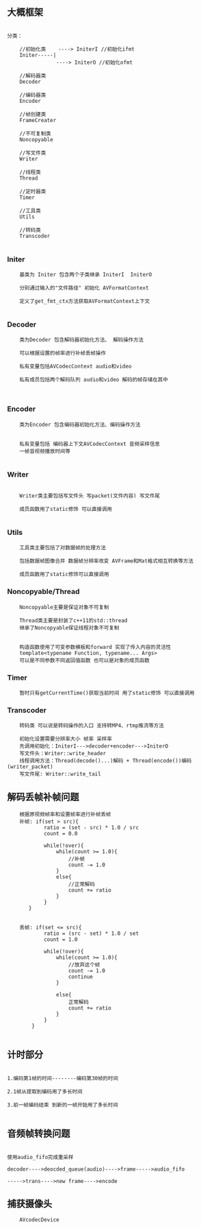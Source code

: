 ## 大概框架
```angular2html

分类：

    //初始化类    ----> IniterI //初始化ifmt
    Initer-----|
                ----> IniterO //初始化ofmt

    //解码器类
    Decoder

    //编码器类
    Encoder

    //帧创建类
    FrameCreater

    //不可复制类
    Noncopyable

    //写文件类
    Writer

    //线程类
    Thread

    //定时器类
    Timer

    //工具类
    Utils

    //转码类
    Transcoder


```
### Initer
```angular2html
    基类为 Initer 包含两个子类继承 IniterI  IniterO

    分别通过输入的"文件路径" 初始化 AVFormatContext

    定义了get_fmt_ctx方法获取AVFormatContext上下文


```

### Decoder
```angular2html
    类为Decoder 包含解码器初始化方法、 解码操作方法

    可以根据设置的帧率进行补帧丢帧操作

    私有变量包括AVCodecContext audio和video

    私有成员包括两个解码队列 audio和video 解码的帧存储在其中



```

### Encoder
```angular2html
    类为Encoder 包含编码器初始化方法、编码操作方法


    私有变量包括 编码器上下文AVCodecContext 音频采样信息 
    一帧音视频播放时间等


```



### Writer
```angular2html

    Writer类主要包括写文件头 写packet(文件内容) 写文件尾 
    
    成员函数用了static修饰 可以直接调用


```




### Utils
```angular2html
    工具类主要包括了对数据帧的处理方法

    包括数据帧图像合并 数据帧分辨率改变 AVFrame和Mat格式相互转换等方法

    成员函数用了static修饰可以直接调用

```


### Noncopyable/Thread
```angular2html
    Noncopyable主要是保证对象不可复制

    Thread类主要是封装了c++11的std::thread 
    继承了Noncopyable保证线程对象不可复制


    构造函数使用了可变参数模板和forward 实现了传入内容的灵活性
    template<typename Function, typename... Args>
    可以是不同参数不同返回值函数 也可以是对象的成员函数

```


### Timer
```angular2html
    暂时只有getCurrentTime()获取当前时间 用了static修饰 可以直接调用
```



### Transcoder
```angular2html
    转码类 可以说是转码操作的入口 支持转MP4、rtmp推流等方法
    
    初始化设置需要分辨率大小 帧率 采样率
    先调用初始化：IniterI--->decoder+encoder--->IniterO
    写文件头：Writer::write_header
    线程调用方法：Thread(decode()...)解码 + Thread(encode())编码(writer_packet)
    写文件尾: Writer::write_tail
```


## 解码丢帧补帧问题
```angular2html
    根据原视频帧率和设置帧率进行补帧丢帧
    补帧: if(set > src){
            ratio = (set - src) * 1.0 / src
            count = 0.0

            while(!over){
                while(count >= 1.0){
                    //补帧
                    count -= 1.0
                }       
                else{
                    //正常解码
                    count += ratio
                }
            }
       }


    丢帧: if(set <= src){
            ratio = (src - set) * 1.0 / set
            count = 1.0
            
            while(!over){
                while(count >= 1.0){
                    //放弃这个帧
                    count -= 1.0
                    continue
                }

                else{
                    正常解码
                    count += ratio
                }
            }
        }


```



## 计时部分
```angular2html

1.编码第1帧的时间--------编码第30帧的时间

2.1帧从提取到编码用了多长时间

3.前一帧编码结束 到新的一帧开始用了多长时间


```


## 音频帧转换问题
```angular2html

使用audio_fifo完成重采样

decoder---->deocded_queue(audio)---->frame----->audio_fifo

----->trans---->new frame---->encode

```

## 捕获摄像头
```angular2html
    AVcodecDevice




```

